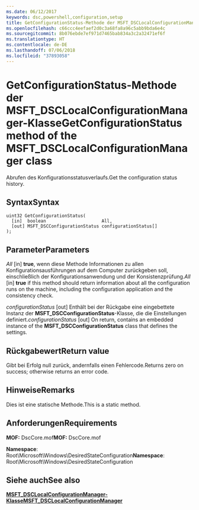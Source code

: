 ```yaml
---
ms.date: 06/12/2017
keywords: dsc,powershell,configuration,setup
title: GetConfigurationStatus-Methode der MSFT_DSCLocalConfigurationManager-Klasse
ms.openlocfilehash: c66ccc4eefaef2d0c3a68fa8a96c5abb9bda6e4c
ms.sourcegitcommit: 8b076ebde7ef971d7465bab834a3c2a32471ef6f
ms.translationtype: HT
ms.contentlocale: de-DE
ms.lasthandoff: 07/06/2018
ms.locfileid: "37893058"
---
```

# <a name="getconfigurationstatus-method-of-the-msftdsclocalconfigurationmanager-class"></a><span data-ttu-id="96825-103">GetConfigurationStatus-Methode der MSFT_DSCLocalConfigurationManager-Klasse</span><span class="sxs-lookup"><span data-stu-id="96825-103">GetConfigurationStatus method of the MSFT_DSCLocalConfigurationManager class</span></span>

<span data-ttu-id="96825-104">Abrufen des Konfigurationsstatusverlaufs.</span><span class="sxs-lookup"><span data-stu-id="96825-104">Get the configuration status history.</span></span>

## <a name="syntax"></a><span data-ttu-id="96825-105">Syntax</span><span class="sxs-lookup"><span data-stu-id="96825-105">Syntax</span></span>

```mof
uint32 GetConfigurationStatus(
  [in]  boolean                     All,
  [out] MSFT_DSCConfigurationStatus configurationStatus[]
);
```

## <a name="parameters"></a><span data-ttu-id="96825-106">Parameter</span><span class="sxs-lookup"><span data-stu-id="96825-106">Parameters</span></span>

<span data-ttu-id="96825-107">*All* \[in\] **true**, wenn diese Methode Informationen zu allen Konfigurationsausführungen auf dem Computer zurückgeben soll, einschließlich der Konfigurationsanwendung und der Konsistenzprüfung.</span><span class="sxs-lookup"><span data-stu-id="96825-107">*All* \[in\] **true** if this method should return information about all the configuration runs on the machine, including the configuration application and the consistency check.</span></span>

<span data-ttu-id="96825-108">*configurationStatus* \[out\] Enthält bei der Rückgabe eine eingebettete Instanz der **MSFT_DSCConfigurationStatus**-Klasse, die die Einstellungen definiert.</span><span class="sxs-lookup"><span data-stu-id="96825-108">*configurationStatus* \[out\] On return, contains an embedded instance of the **MSFT_DSCConfigurationStatus** class that defines the settings.</span></span>

## <a name="return-value"></a><span data-ttu-id="96825-109">Rückgabewert</span><span class="sxs-lookup"><span data-stu-id="96825-109">Return value</span></span>

<span data-ttu-id="96825-110">Gibt bei Erfolg null zurück, andernfalls einen Fehlercode.</span><span class="sxs-lookup"><span data-stu-id="96825-110">Returns zero on success; otherwise returns an error code.</span></span>

## <a name="remarks"></a><span data-ttu-id="96825-111">Hinweise</span><span class="sxs-lookup"><span data-stu-id="96825-111">Remarks</span></span>

<span data-ttu-id="96825-112">Dies ist eine statische Methode.</span><span class="sxs-lookup"><span data-stu-id="96825-112">This is a static method.</span></span>

## <a name="requirements"></a><span data-ttu-id="96825-113">Anforderungen</span><span class="sxs-lookup"><span data-stu-id="96825-113">Requirements</span></span>

<span data-ttu-id="96825-114">**MOF:** DscCore.mof</span><span class="sxs-lookup"><span data-stu-id="96825-114">**MOF:** DscCore.mof</span></span>

<span data-ttu-id="96825-115">**Namespace**: Root\Microsoft\Windows\DesiredStateConfiguration</span><span class="sxs-lookup"><span data-stu-id="96825-115">**Namespace**: Root\Microsoft\Windows\DesiredStateConfiguration</span></span>

## <a name="see-also"></a><span data-ttu-id="96825-116">Siehe auch</span><span class="sxs-lookup"><span data-stu-id="96825-116">See also</span></span>

[<span data-ttu-id="96825-117">**MSFT_DSCLocalConfigurationManager-Klasse**</span><span class="sxs-lookup"><span data-stu-id="96825-117">**MSFT_DSCLocalConfigurationManager**</span></span>](msft-dsclocalconfigurationmanager.md)